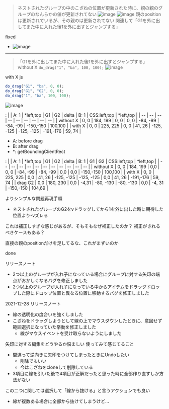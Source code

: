 
> ネストされたグループの中のこざねの位置が更新された時に、親の親のグループのなんらかの値が更新されてない
![image](https://gyazo.com/60bda293dd176921a1b8f55e5c319687/thumb/1000)
![image](https://gyazo.com/37d508ab6716938b080bdc143c73ac49/thumb/1000)
親のpositionは更新されているが、その親のは更新されてない
関連して「G1を外に出してまた中に入れた後1を外に出すとジャンプする」

fixed
- ![image](https://gyazo.com/f9eb20eaf29055042ea763b46cb17334/thumb/1000)

---
> 「G1を外に出してまた中に入れた後1を外に出すとジャンプする」
without X
`do_drag("1", "ba", 100, 100);`
![image](https://gyazo.com/7334ea3c47bb87e164032aa9ca29c327/thumb/1000)

with X
js

```javascript
do_drag("G1", "ba", 0, 0);
do_drag("G1", "G2", 0, 0);
do_drag("1", "ba", 100, 100);
```

![image](https://gyazo.com/938d31d1c3aeea7b078f5615b33f9dfd/thumb/1000)

:
|  | A: 1 | *left,top | G1 |  G2 | delta | B: 1 | CSS:left,top | *left,top |
| -- | -- | -- | -- | -- | -- | -- | -- | -- |
| without X | 0, 0 | 184, 199 | 0, 0 | 0, 0 | -84, -99 | -84, -99 | -150,-150 | 100,100 |
| with X | 0, 0 | 225, 225 | 0, 0 | 41, 26 | -125, -125 | -125, -125 | -191,-176 | 59, 74 |
- A: before drag
- B: after drag
- *: getBoundingClientRect

:
|  | A: 1 | *left,top | G1 |  G2 | delta | B: 1 | G1 | G2 | CSS:left,top | *left,top |
| -- | -- | -- | -- | -- | -- | -- | -- | -- | -- | -- |
| without X | 0, 0 | 184, 199 | 0,0 | 0, 0 | -84, -99 | -84, -99 | 0,0 | 0,0 | -150,-150 | 100,100 |
| with X | 0, 0 | 225, 225 | 0,0 | 41, 26 | -125, -125 | -125, -125 | 0,0 | 41, 26 | -191,-176 | 59, 74 |
| drag G2 | 0,0 | 180, 230 | 0,0 | -4,31 | -80, -130 | -80, -130 | 0,0 | -4, 31 | -150,-150 | 104,69 |

よりシンプルな問題再現手順
- ネストされたグループのG2をvドラッグしてから1を外に出した時に期待した位置より-vズレる

これは補正しすぎな感じがあるが、そもそもなぜ補正したのか？
補正がされるべきケースもある？

直接の親のpositionだけを足してるな、これがまずいのか

done

リリースノート
- 2つ以上のグループが入れ子になっている場合にグループに対する矢印の端点がおかしくなるバグを修正しました
- 2つ以上のグループが入れ子になっている中からアイテムをドラッグドロップした際にドロップ位置と異なる位置に移動するバグを修正しました

2021-12-28
リリースノート
- 線の透明化の度合いを強くしました
- こざねをドラッグしようとして線の上でマウスダウンしたときに、意図せず範囲選択になっていた挙動を修正しました
    - 線がマウスイベントを受け取らないようにしました

矢印に対する編集をどうやるか悩ましい
使ってみて感じてること
- 間違って逆向きに矢印をつけてしまったときにUndoしたい
    - 削除でもいい
    - 今はこざねをcloneして削除している
- 3項目に線を引いた後で4項目が正解だったと思った時に全部作り直すしか方法がない

この二つに関しては選択して「線から抜ける」と言うアクションでも良い
- 線が複数ある場合に全部から抜けてしまうけど…
